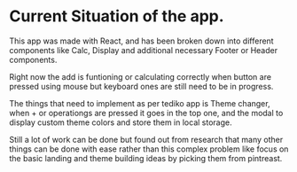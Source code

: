 # Current Situation of the app. 

This app was made with React, and has been broken down into different components like Calc, Display and additional necessary Footer or Header components.

Right now the add is funtioning or calculating correctly when button are pressed using mouse but keyboard ones are still need to be in progress. 

The things that need to implement as per tediko app is Theme changer, when + or operationgs are pressed it goes in the top one, and the modal to display custom theme colors and store them in local storage. 

Still a lot of work can be done but found out from research that many other things can be done with ease rather than this complex problem like focus on the basic landing and theme building ideas by picking them from pintreast.
